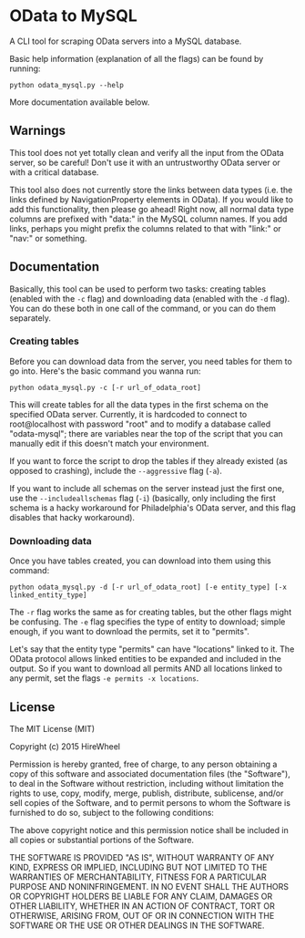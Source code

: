 # OData to MySQL

A CLI tool for scraping OData servers into a MySQL database.

Basic help information (explanation of all the flags) can be found by running:

    python odata_mysql.py --help

More documentation available below.

## Warnings

This tool does not yet totally clean and verify all the input from the OData server, so be careful! Don't use it with an untrustworthy OData server or with a critical database.

This tool also does not currently store the links between data types (i.e. the links defined by NavigationProperty elements in OData). If you would like to add this functionality, then please go ahead! Right now, all normal data type columns are prefixed with "data:" in the MySQL column names. If you add links, perhaps you might prefix the columns related to that with "link:" or "nav:" or something.

## Documentation

Basically, this tool can be used to perform two tasks: creating tables (enabled with the `-c` flag) and downloading data (enabled with the `-d` flag). You can do these both in one call of the command, or you can do them separately.

### Creating tables

Before you can download data from the server, you need tables for them to go into. Here's the basic command you wanna run:

    python odata_mysql.py -c [-r url_of_odata_root]

This will create tables for all the data types in the first schema on the specified OData server. Currently, it is hardcoded to connect to root@localhost with password "root" and to modify a database called "odata-mysql"; there are variables near the top of the script that you can manually edit if this doesn't match your environment.

If you want to force the script to drop the tables if they already existed (as opposed to crashing), include the `--aggressive` flag (``-a``).

If you want to include all schemas on the server instead just the first one, use the `--includeallschemas` flag (`-i`) (basically, only including the first schema is a hacky workaround for Philadelphia's OData server, and this flag disables that hacky workaround).

### Downloading data

Once you have tables created, you can download into them using this command:

    python odata_mysql.py -d [-r url_of_odata_root] [-e entity_type] [-x linked_entity_type]

The `-r` flag works the same as for creating tables, but the other flags might be confusing. The `-e` flag specifies the type of entity to download; simple enough, if you want to download the permits, set it to "permits".

Let's say that the entity type "permits" can have "locations" linked to it. The OData protocol allows linked entities to be expanded and included in the output. So if you want to download all permits AND all locations linked to any permit, set the flags `-e permits -x locations`.

## License

The MIT License (MIT)

Copyright (c) 2015 HireWheel

Permission is hereby granted, free of charge, to any person obtaining a copy
of this software and associated documentation files (the "Software"), to deal
in the Software without restriction, including without limitation the rights
to use, copy, modify, merge, publish, distribute, sublicense, and/or sell
copies of the Software, and to permit persons to whom the Software is
furnished to do so, subject to the following conditions:

The above copyright notice and this permission notice shall be included in all
copies or substantial portions of the Software.

THE SOFTWARE IS PROVIDED "AS IS", WITHOUT WARRANTY OF ANY KIND, EXPRESS OR
IMPLIED, INCLUDING BUT NOT LIMITED TO THE WARRANTIES OF MERCHANTABILITY,
FITNESS FOR A PARTICULAR PURPOSE AND NONINFRINGEMENT. IN NO EVENT SHALL THE
AUTHORS OR COPYRIGHT HOLDERS BE LIABLE FOR ANY CLAIM, DAMAGES OR OTHER
LIABILITY, WHETHER IN AN ACTION OF CONTRACT, TORT OR OTHERWISE, ARISING FROM,
OUT OF OR IN CONNECTION WITH THE SOFTWARE OR THE USE OR OTHER DEALINGS IN THE
SOFTWARE.
